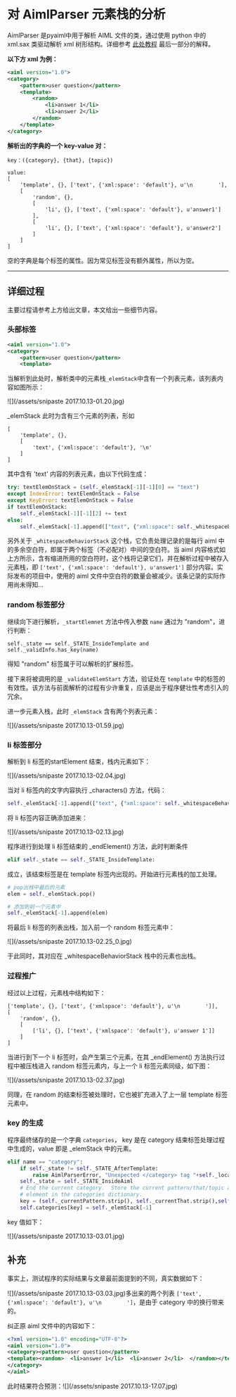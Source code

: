 # 对 AimlParser 元素栈的分析

AimlParser 是pyaiml中用于解析 AIML 文件的类，通过使用 python 中的 xml.sax 类驱动解析 xml 树形结构。详细参考 [此处教程](https://faunleaf.gitbooks.io/pyaiml/content/chapter2.html) 最后一部分的解释。

**以下方 xml 为例：**

```xml
<aiml version="1.0">
<category>
    <pattern>user question</pattern>
    <template>
        <random>
            <li>answer 1</li>
            <li>answer 2</li>
        </random>
    </template>
</category>
```

**解析出的字典的一个 key-value 对：**

```
key：({category}, {that}, {topic})

value:
[
    'template', {}, ['text', {'xml:space': 'default'}, u'\n        '],
    [
        'random', {}, 
        [
            'li', {}, ['text', {'xml:space': 'default'}, u'answer1']
        ], 
        [
            'li', {}, ['text', {'xml:space': 'default'}, u'answer2']
        ]
    ]
]
```

空的字典是每个标签的属性。因为常见标签没有额外属性，所以为空。

---

## 详细过程

主要过程请参考上方给出文章，本文给出一些细节内容。

### 头部标签

```xml
<aiml version="1.0">
<category>
    <pattern>user question</pattern>
    <template>
```

当解析到此处时，解析类中的元素栈`_elemStack`中含有一个列表元素，该列表内容如图所示：

![](/assets/snipaste 2017.10.13-01.20.jpg)

\_elemStack 此时为含有三个元素的列表，形如

```
[
    'template', {}, 
    [
        'text', {'xml:space': 'default'}, '\n'
    ]
]
```

其中含有 'text' 内容的列表元素，由以下代码生成：

```py
try: textElemOnStack = (self._elemStack[-1][-1][0] == "text")
except IndexError: textElemOnStack = False
except KeyError: textElemOnStack = False
if textElemOnStack:
    self._elemStack[-1][-1][2] += text
else:
    self._elemStack[-1].append(["text", {"xml:space": self._whitespaceBehaviorStack[-1]}, text])
```

另外关于 `_whitespaceBehaviorStack` 这个栈，它负责处理记录的是每行 aiml 中的多余空白符，即属于两个标签（不必配对）中间的空白符。当 aiml 内容格式如上方所示，含有缩进所用的空白符时，这个栈将记录它们，并在解析过程中被存入元素栈，即 `['text', {'xml:space': 'default'}, u'answer1']` 部分内容。实际发布的项目中，使用的 aiml 文件中空白符的数量会被减少。该条记录的实际作用尚未得知…

### random 标签部分

继续向下进行解析，`_startElemnet` 方法中传入参数 `name` 通过为 "random"，进行判断：

```
self._state == self._STATE_InsideTemplate and self._validInfo.has_key(name)
```

得知 "random" 标签属于可以解析的扩展标签。

接下来将被调用的是 `_validateElemStart` 方法，验证处在 `template` 中的标签的有效性。该方法与前面解析的过程有少许重复，应该是出于程序健壮性考虑引入的冗余。

进一步元素入栈，此时 `_elemStack` 含有两个列表元素：

![](/assets/snipaste 2017.10.13-01.59.jpg)

### li 标签部分

解析到 li 标签的startElement 结束，栈内元素如下：

![](/assets/snipaste 2017.10.13-02.04.jpg)

当对 li 标签内的文字内容执行 \_characters\(\) 方法，代码：

```py
self._elemStack[-1].append(["text", {"xml:space": self._whitespaceBehaviorStack[-1]}, text])
```

将 li 标签内容正确添加进来：

![](/assets/snipaste 2017.10.13-02.13.jpg)

程序进行到处理 li 标签结束的 \_endElement\(\) 方法，此时判断条件

```py
elif self._state == self._STATE_InsideTemplate:
```

成立，该结束标签是在 template 标签内出现的。开始进行元素栈的加工处理。

```py
# pop出栈中最后的元素
elem = self._elemStack.pop()

# 添加到前一个元素中
self._elemStack[-1].append(elem)
```

将最后 li 标签的列表出栈，加入前一个 random 标签元素中：

![](/assets/snipaste 2017.10.13-02.25_0.jpg)

于此同时，其对应在 \_whitespaceBehaviorStack 栈中的元素也出栈。

### 过程推广

经过以上过程，元素栈中结构如下：

```
['template', {}, ['text', {'xmlspace': 'default'}, u'\n        ']],
[
    'random', {}, 
    [
        ['li', {}, ['text', {'xmlspace': 'default'}, u'answer 1']]
    ]
]
```

当进行到下一个 li 标签时，会产生第三个元素，在其 \_endElement\(\) 方法执行过程中被压栈进入 random 标签元素内，与上一个 li 标签元素同级，如下图：

![](/assets/snipaste 2017.10.13-02.37.jpg)

同理，在 random 的结束标签被处理时，它也被扩充进入了上一层 template 标签元素中。

### key 的生成

程序最终储存的是一个字典 `categories`， key 是在 category 结束标签处理过程中生成的，value 即是 \_elemStack 中的元素。

```py
elif name == "category":
    if self._state != self._STATE_AfterTemplate:
        raise AimlParserError, "Unexpected </category> tag "+self._location()
    self._state = self._STATE_InsideAiml
    # End the current category.  Store the current pattern/that/topic and
    # element in the categories dictionary.
    key = (self._currentPattern.strip(), self._currentThat.strip(),self._currentTopic.strip())
    self.categories[key] = self._elemStack[-1]
```

key 值如下：

![](/assets/snipaste 2017.10.13-03.01.jpg)

## 补充

事实上，测试程序的实际结果与文章最前面提到的不同，真实数据如下：

![](/assets/snipaste 2017.10.13-03.03.jpg)多出来的两个列表 `['text', {'xml:space': 'default'}, u'\n        ']`，是由于 category 中的换行带来的。

纠正原 aiml 文件中的内容如下：

```xml
<?xml version="1.0" encoding="UTF-8"?>
<aiml version="1.0">
<category><pattern>user question</pattern>
<template><random>  <li>answer 1</li>  <li>answer 2</li>  </random></template>
</category>
</aiml>
```

此时结果符合预测：![](/assets/snipaste 2017.10.13-17.07.jpg)

